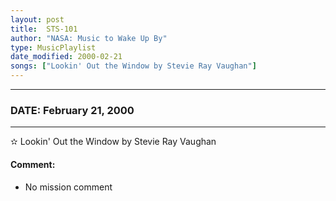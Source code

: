 ```yaml
---
layout: post
title:  STS-101
author: "NASA: Music to Wake Up By"
type: MusicPlaylist
date_modified: 2000-02-21
songs: ["Lookin' Out the Window by Stevie Ray Vaughan"]
---
```


----
### DATE: February 21, 2000
----
✫ Lookin' Out the Window by Stevie Ray Vaughan

#### Comment:
* No mission comment



<br/>
<center>
	<a target="_blank"
	   href="https://twitter.com/intent/tweet?hashtags=Space,NASA,Playlist,NASAWakeupCalls,SpaceProgram&text={{ page.author}}, '{{ page.songs.first }}' {{ page.title }}, {{ page.date | date: '%B %d, %Y' }}. {{ site.url }}{{ page.url }}&via=nasawakeupcalls"><i class="fab fa-twitter" alt="Tweet this page" style="font-size: 1.3em;"></i></a>
	&nbsp; 	<i class="fas fa-user-astronaut" style="font-size: 1.5em;"></i> &nbsp;
    <a type="amzn" search="'Lookin' Out the Window by Stevie Ray Vaughan'" category="popular music">
    <i class="fab fa-amazon" style="font-size: 1.3em;"></i></a>
</center>
